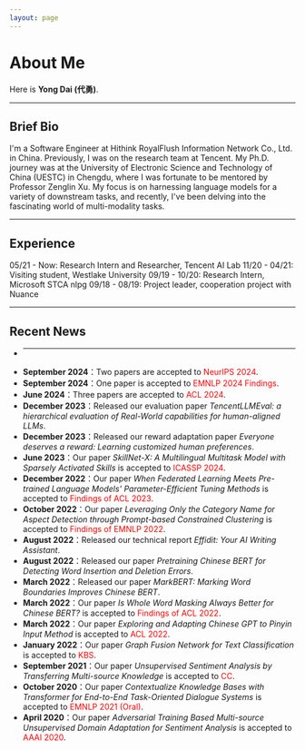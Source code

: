 ```yaml
---
layout: page
---
```


# About Me

Here is **Yong Dai (代勇)**.<br>

---

## Brief Bio
I'm a Software Engineer at Hithink RoyalFlush Information Network Co., Ltd. in China. Previously, I was on the research team at Tencent. My Ph.D. journey was at the University of Electronic Science and Technology of China (UESTC) in Chengdu, where I was fortunate to be mentored by Professor Zenglin Xu. My focus is on harnessing language models for a variety of downstream tasks, and recently, I've been delving into the fascinating world of multi-modality tasks.

---

## Experience

05/21 - Now: Research Intern and Researcher, Tencent AI Lab
11/20 - 04/21: Visiting student, Westlake University
09/19 - 10/20: Research Intern, Microsoft STCA nlpg
09/18 - 08/19: Project leader, cooperation project with Nuance

---

## Recent News
- ****
- **September 2024**：Two papers are accepted to <span style="color:red">NeurIPS 2024</span>.
- **September 2024**：One paper is accepted to <span style="color:red">EMNLP 2024 Findings</span>.
- **June 2024**：Three papers are accepted to <span style="color:red">ACL 2024</span>.
- **December 2023**：Released our evaluation paper *TencentLLMEval: a hierarchical evaluation of Real-World capabilities for human-aligned LLMs*.
- **December 2023**：Released our reward adaptation paper *Everyone deserves a reward: Learning customized human preferences*.
- **June 2023**：Our paper *SkillNet-X: A Multilingual Multitask Model with Sparsely Activated Skills* is accepted to <span style="color:red">ICASSP 2024</span>.
- **December 2022**：Our paper *When Federated Learning Meets Pre-trained Language Models' Parameter-Efficient Tuning Methods* is accepted to <span style="color:red">Findings of ACL 2023</span>.
- **October 2022**：Our paper *Leveraging Only the Category Name for Aspect Detection through Prompt-based Constrained Clustering* is accepted to <span style="color:red">Findings of EMNLP 2022</span>.
- **August 2022**：Released our technical report *Effidit: Your AI Writing Assistant*.
- **August 2022**：Released our paper *Pretraining Chinese BERT for Detecting Word Insertion and Deletion Errors*.
- **March 2022**：Released our paper *MarkBERT: Marking Word Boundaries Improves Chinese BERT*.
- **March 2022**：Our paper *Is Whole Word Masking Always Better for Chinese BERT?* is accepted to <span style="color:red">Findings of ACL 2022</span>.
- **March 2022**：Our paper *Exploring and Adapting Chinese GPT to Pinyin Input Method* is accepted to <span style="color:red">ACL 2022</span>.
- **January 2022**：Our paper *Graph Fusion Network for Text Classification* is accepted to <span style="color:red">KBS</span>.
- **September 2021**：Our paper *Unsupervised Sentiment Analysis by Transferring Multi-source Knowledge* is accepted to <span style="color:red">CC</span>.
- **October 2020**：Our paper *Contextualize Knowledge Bases with Transformer for End-to-End Task-Oriented Dialogue Systems* is accepted to <span style="color:red">EMNLP 2021 (Oral)</span>.
- **April 2020**：Our paper *Adversarial Training Based Multi-source Unsupervised Domain Adaptation for Sentiment Analysis* is accepted to <span style="color:red">AAAI 2020</span>.


